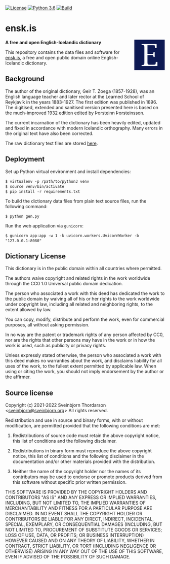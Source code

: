 [![License](https://img.shields.io/badge/License-BSD%203--Clause-blue.svg)](https://opensource.org/licenses/BSD-3-Clause)
[![Python 3.6](https://img.shields.io/badge/python-3.6-blue.svg)](https://www.python.org/downloads/release/python-360/)
[![Build](https://github.com/sveinbjornt/ensk.is/actions/workflows/python-app.yml/badge.svg)]()

# ensk.is

<img src="static/img/favicon-96x96.png" style="float:right; margin-left:20px;" align="right">

**A free and open English-Icelandic dictionary**

This repository contains the data files and software for
[ensk.is](https://ensk.is), a free and open public domain
online English-Icelandic dictionary.

## Background

The author of the original dictionary, Geir T. Zoega (1857-1928),
was an English language teacher and later rector at the Learned
School of Reykjavík in the years 1883-1927. The first edition was
published in 1896. The digitised, extended and sanitised version
presented here is based on the much-improved 1932 edition edited
by Þorsteinn Þorsteinsson.

The current incarnation of the dictionary has been heavily edited,
updated and fixed in accordance with modern Icelandic orthography.
Many errors in the original text have also been corrected.

The raw dictionary text files are stored [here](data/dict/).

## Deployment

Set up Python virtual environment and install dependencies:

```
$ virtualenv -p /path/to/python3 venv
$ source venv/bin/activate
$ pip install -r requirements.txt
```

To build the dictionary data files from plain text source files,
run the following command:

```
$ python gen.py
```

Run the web application via `gunicorn`:

```
$ gunicorn app:app -w 1 -k uvicorn.workers.UvicornWorker -b "127.0.0.1:8080"
```

## Dictionary License

This dictionary is in the public domain within all countries where permitted.

The authors waive copyright and related rights in the work worldwide
through the CC0 1.0 Universal public domain dedication.

The person who associated a work with this deed has dedicated the work
to the public domain by waiving all of his or her rights to the work
worldwide under copyright law, including all related and neighboring
rights, to the extent allowed by law.

You can copy, modify, distribute and perform the work, even for
commercial purposes, all without asking permission.

In no way are the patent or trademark rights of any person affected by
CC0, nor are the rights that other persons may have in the work or in
how the work is used, such as publicity or privacy rights.

Unless expressly stated otherwise, the person who associated a work
with this deed makes no warranties about the work, and disclaims
liability for all uses of the work, to the fullest extent permitted by
applicable law. When using or citing the work, you should not imply
endorsement by the author or the affirmer.

## Source license

Copyright (c) 2021-2022 Sveinbjorn Thordarson &lt;<a href="mailto:sveinbjorn@sveinbjorn.org">sveinbjorn@sveinbjorn.org</a>&gt;
All rights reserved.

Redistribution and use in source and binary forms, with or without modification,
are permitted provided that the following conditions are met:

1. Redistributions of source code must retain the above copyright notice, this
list of conditions and the following disclaimer.

2. Redistributions in binary form must reproduce the above copyright notice, this
list of conditions and the following disclaimer in the documentation and/or other
materials provided with the distribution.

3. Neither the name of the copyright holder nor the names of its contributors may
be used to endorse or promote products derived from this software without specific
prior written permission.

THIS SOFTWARE IS PROVIDED BY THE COPYRIGHT HOLDERS AND CONTRIBUTORS "AS IS" AND
ANY EXPRESS OR IMPLIED WARRANTIES, INCLUDING, BUT NOT LIMITED TO, THE IMPLIED
WARRANTIES OF MERCHANTABILITY AND FITNESS FOR A PARTICULAR PURPOSE ARE DISCLAIMED.
IN NO EVENT SHALL THE COPYRIGHT HOLDER OR CONTRIBUTORS BE LIABLE FOR ANY DIRECT,
INDIRECT, INCIDENTAL, SPECIAL, EXEMPLARY, OR CONSEQUENTIAL DAMAGES (INCLUDING, BUT
NOT LIMITED TO, PROCUREMENT OF SUBSTITUTE GOODS OR SERVICES; LOSS OF USE, DATA, OR
PROFITS; OR BUSINESS INTERRUPTION) HOWEVER CAUSED AND ON ANY THEORY OF LIABILITY,
WHETHER IN CONTRACT, STRICT LIABILITY, OR TORT (INCLUDING NEGLIGENCE OR OTHERWISE)
ARISING IN ANY WAY OUT OF THE USE OF THIS SOFTWARE, EVEN IF ADVISED OF THE
POSSIBILITY OF SUCH DAMAGE.
